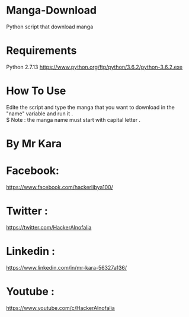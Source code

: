 # Manga-Download
Python script that download manga

# Requirements

Python 2.7.13
https://www.python.org/ftp/python/3.6.2/python-3.6.2.exe

# How To Use 

Edite the script and type the manga that you want to download in the "name" variable and run it .                                         
$ Note : the manga name must start with capital letter .

# By Mr Kara 
# Facebook:
https://www.facebook.com/hackerlibya100/
# Twitter :
https://twitter.com/HackerAlnofalia
# Linkedin :
https://www.linkedin.com/in/mr-kara-56327a136/
# Youtube :
https://www.youtube.com/c/HackerAlnofalia
